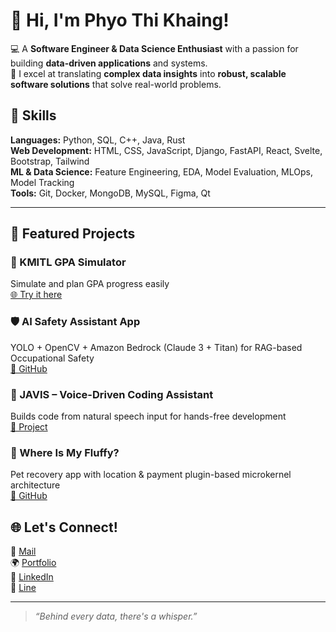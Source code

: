 # 🤍 Hi, I'm Phyo Thi Khaing!

💻 A **Software Engineer & Data Science Enthusiast** with a passion for building **data-driven applications** and systems.  
🌟 I excel at translating **complex data insights** into **robust, scalable software solutions** that solve real-world problems.

## 🧠 Skills

**Languages:** Python, SQL, C++, Java, Rust  
**Web Development:** HTML, CSS, JavaScript, Django, FastAPI, React, Svelte, Bootstrap, Tailwind  
**ML & Data Science:** Feature Engineering, EDA, Model Evaluation, MLOps, Model Tracking  
**Tools:** Git, Docker, MongoDB, MySQL, Figma, Qt  

---

## 🚀 Featured Projects
### 🎯 KMITL GPA Simulator  
Simulate and plan GPA progress easily  
[🌐 Try it here](https://kmitl-gpa-simulator.onrender.com)

### 🛡️ AI Safety Assistant App  
YOLO + OpenCV + Amazon Bedrock (Claude 3 + Titan) for RAG-based Occupational Safety   
[🔗 GitHub](https://github.com/ptk18)

### 💬 JAVIS – Voice-Driven Coding Assistant  
Builds code from natural speech input for hands-free development  
[🔗 Project](https://github.com/ptk18/JAVIS_teamprj)

### 🐾 Where Is My Fluffy?  
Pet recovery app with location & payment plugin-based microkernel architecture  
[🔗 GitHub](https://github.com/ptk18/WhereIsMyFluffy)

## 🌐 Let's Connect!

📧 [Mail](mailto:phyoethikhine143@gmail.com)  
🌍 [Portfolio](https://ptk18.github.io/portfolio-site)  
💼 [LinkedIn](https://github.com/ptk18)  
📱 [Line](https://line.me/ti/p/ir8_abxYxF)

---

> *“Behind every data, there's a whisper.”*

